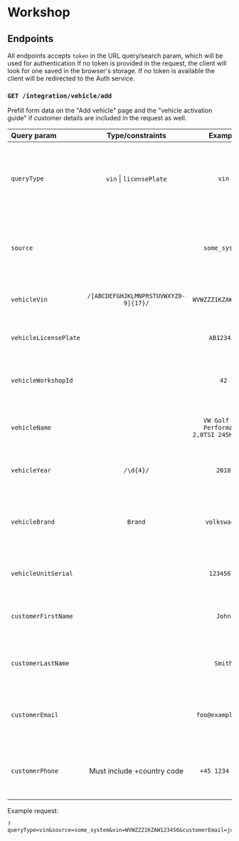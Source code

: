 # Workshop

## Endpoints

All endpoints accepts `token` in the URL query/search param, which will be used for authentication If no token is provided in the request, the client will look for one saved in the browser's storage. If no token is available the client will be redirected to the Auth service.

### `GET /integration/vehicle/add`

Prefill form data on the "Add vehicle" page and the "vehicle activation guide" if customer details are included in the request as well.

| Query param           |           Type/constraints           |                   Example                   |                                                                                                                         Description |
| :-------------------- | :----------------------------------: | :-----------------------------------------: | ----------------------------------------------------------------------------------------------------------------------------------: |
| `queryType`           |       `vin` \| `licensePlate`        |                    `vin`                    |                                       Whether to add a vehicle based on its `vin` or `licensePlate`. Different forms will be shown. |
| `source`              |                                      |                `some_system`                |                                                       Where the vehicle details came from, works similarly to a browser User Agent. |
| `vehicleVin`          | `/[ABCDEFGHJKLMNPRSTUVWXYZ0-9]{17}/` |             `WVWZZZ1KZAW123456`             |                                                                                  The chassis number/vin of the vehicle being added. |
| `vehicleLicensePlate` |                                      |                 `AB123456`                  |                                                                                       The license plate of the vehicle being added. |
| `vehicleWorkshopId`   |                                      |                    `42`                     |                                                                                  The workshop ID of the vehicle should be added to. |
| `vehicleName`         |                                      | `VW Golf GTI Performance 2,0TSI 245HK DSG7` |                                                                               The vheicle's full name, including model description. |
| `vehicleYear`         |              `/\d{4}/`               |                   `2018`                    |                                                                                                 The production year of the vehicle. |
| `vehicleBrand`        |               `Brand`                |                `volkswagen`                 | The vehicle brand/make, get [list of supported brands](https://api.connectedcars.io/graphql/graphiql/) from the API's `Brand` type. |
| `vehicleUnitSerial`   |                                      |                 `12345678`                  |                                                                                       The serial number of the unit in the vehicle. |
| `customerFirstName`   |                                      |                   `John`                    |                                                                              First name of the customer being added to the vehicle. |
| `customerLastName`    |                                      |                   `Smith`                   |                                                                               Last name of the customer being added to the vehicle. |
| `customerEmail`       |                                      |              `foo@example.com`              |                                                                           Email address of the customer being added to the vehicle. |
| `customerPhone`       |      Must include +country code      |               `+45 1234 5678`               |                                                                            Phone number of the customer being added to the vehicle. |
Example request:

```
?queryType=vin&source=some_system&vin=WVWZZZ1KZAW123456&customerEmail=johnsmith@example.com
```

